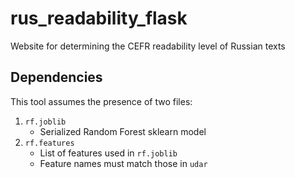 # rus_readability_flask

Website for determining the CEFR readability level of Russian texts

## Dependencies

This tool assumes the presence of two files:

1. `rf.joblib`
   * Serialized Random Forest sklearn model
2. `rf.features`
   * List of features used in `rf.joblib`
   * Feature names must match those in `udar`
